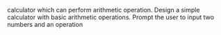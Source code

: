 calculator which can perform arithmetic operation.
Design a simple calculator with basic arithmetic operations.
Prompt the user to input two numbers and an operation
